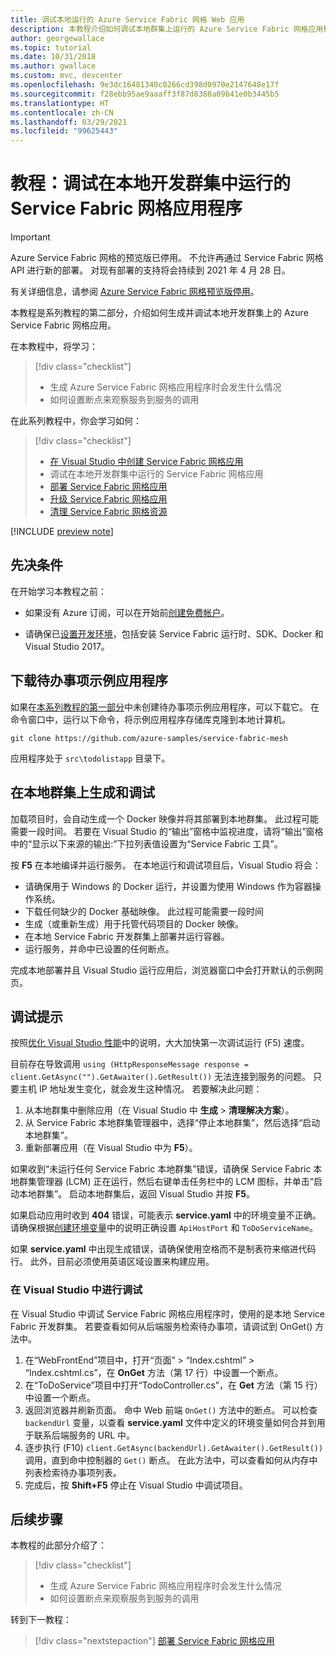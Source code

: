 ```yaml
---
title: 调试本地运行的 Azure Service Fabric 网格 Web 应用
description: 本教程介绍如何调试本地群集上运行的 Azure Service Fabric 网格应用程序。
author: georgewallace
ms.topic: tutorial
ms.date: 10/31/2018
ms.author: gwallace
ms.custom: mvc, devcenter
ms.openlocfilehash: 9e3dc16481340c0266cd398d0970e2147648e17f
ms.sourcegitcommit: f28ebb95ae9aaaff3f87d8388a09b41e0b3445b5
ms.translationtype: HT
ms.contentlocale: zh-CN
ms.lasthandoff: 03/29/2021
ms.locfileid: "99625443"
---
```

# <a name="tutorial-debug-a-service-fabric-mesh-application-running-in-your-local-development-cluster"></a>教程：调试在本地开发群集中运行的 Service Fabric 网格应用程序

> [!IMPORTANT]
> Azure Service Fabric 网格的预览版已停用。 不允许再通过 Service Fabric 网格 API 进行新的部署。 对现有部署的支持将会持续到 2021 年 4 月 28 日。
> 
> 有关详细信息，请参阅 [Azure Service Fabric 网格预览版停用](https://azure.microsoft.com/updates/azure-service-fabric-mesh-preview-retirement/)。

本教程是系列教程的第二部分，介绍如何生成并调试本地开发群集上的 Azure Service Fabric 网格应用。

在本教程中，将学习：

> [!div class="checklist"]
> * 生成 Azure Service Fabric 网格应用程序时会发生什么情况
> * 如何设置断点来观察服务到服务的调用

在此系列教程中，你会学习如何：
> [!div class="checklist"]
> * [在 Visual Studio 中创建 Service Fabric 网格应用](service-fabric-mesh-tutorial-create-dotnetcore.md)
> * 调试在本地开发群集中运行的 Service Fabric 网格应用
> * [部署 Service Fabric 网格应用](service-fabric-mesh-tutorial-deploy-service-fabric-mesh-app.md)
> * [升级 Service Fabric 网格应用](service-fabric-mesh-tutorial-upgrade.md)
> * [清理 Service Fabric 网格资源](service-fabric-mesh-tutorial-cleanup-resources.md)

[!INCLUDE [preview note](./includes/include-preview-note.md)]

## <a name="prerequisites"></a>先决条件

在开始学习本教程之前：

* 如果没有 Azure 订阅，可以在开始前[创建免费帐户](https://azure.microsoft.com/free/?WT.mc_id=A261C142F)。

* 请确保已[设置开发环境](service-fabric-mesh-howto-setup-developer-environment-sdk.md)，包括安装 Service Fabric 运行时、SDK、Docker 和 Visual Studio 2017。

## <a name="download-the-to-do-sample-application"></a>下载待办事项示例应用程序

如果在[本系列教程的第一部分](service-fabric-mesh-tutorial-create-dotnetcore.md)中未创建待办事项示例应用程序，可以下载它。 在命令窗口中，运行以下命令，将示例应用程序存储库克隆到本地计算机。

```
git clone https://github.com/azure-samples/service-fabric-mesh
```

应用程序处于 `src\todolistapp` 目录下。

## <a name="build-and-debug-on-your-local-cluster"></a>在本地群集上生成和调试

加载项目时，会自动生成一个 Docker 映像并将其部署到本地群集。 此过程可能需要一段时间。 若要在 Visual Studio 的“输出”窗格中监视进度，请将“输出”窗格中的“显示以下来源的输出:”下拉列表值设置为“Service Fabric 工具”。

按 **F5** 在本地编译并运行服务。 在本地运行和调试项目后，Visual Studio 将会：

* 请确保用于 Windows 的 Docker 运行，并设置为使用 Windows 作为容器操作系统。
* 下载任何缺少的 Docker 基础映像。 此过程可能需要一段时间
* 生成（或重新生成）用于托管代码项目的 Docker 映像。
* 在本地 Service Fabric 开发群集上部署并运行容器。
* 运行服务，并命中已设置的任何断点。

完成本地部署并且 Visual Studio 运行应用后，浏览器窗口中会打开默认的示例网页。

## <a name="debugging-tips"></a>调试提示

按照[优化 Visual Studio 性能](service-fabric-mesh-howto-optimize-vs.md)中的说明，大大加快第一次调试运行 (F5) 速度。

目前存在导致调用 `using (HttpResponseMessage response = client.GetAsync("").GetAwaiter().GetResult())` 无法连接到服务的问题。 只要主机 IP 地址发生变化，就会发生这种情况。 若要解决此问题：

1. 从本地群集中删除应用（在 Visual Studio 中 **生成** > **清理解决方案**）。
2. 从 Service Fabric 本地群集管理器中，选择“停止本地群集”，然后选择“启动本地群集”。
3. 重新部署应用（在 Visual Studio 中为 **F5**）。

如果收到“未运行任何 Service Fabric 本地群集”错误，请确保 Service Fabric 本地群集管理器 (LCM) 正在运行，然后右键单击任务栏中的 LCM 图标，并单击“启动本地群集”。 启动本地群集后，返回 Visual Studio 并按 **F5**。

如果启动应用时收到 **404** 错误，可能表示 **service.yaml** 中的环境变量不正确。 请确保根据[创建环境变量](./service-fabric-mesh-tutorial-create-dotnetcore.md#create-environment-variables)中的说明正确设置 `ApiHostPort` 和 `ToDoServiceName`。

如果 **service.yaml** 中出现生成错误，请确保使用空格而不是制表符来缩进代码行。 此外，目前必须使用英语区域设置来构建应用。

### <a name="debug-in-visual-studio"></a>在 Visual Studio 中进行调试

在 Visual Studio 中调试 Service Fabric 网格应用程序时，使用的是本地 Service Fabric 开发群集。 若要查看如何从后端服务检索待办事项，请调试到 OnGet() 方法中。
1. 在“WebFrontEnd”项目中，打开“页面” > “Index.cshtml” > “Index.cshtml.cs”，在 **OnGet** 方法（第 17 行）中设置一个断点。
2. 在“ToDoService”项目中打开“TodoController.cs”，在 **Get** 方法（第 15 行）中设置一个断点。
3. 返回浏览器并刷新页面。 命中 Web 前端 `OnGet()` 方法中的断点。 可以检查 `backendUrl` 变量，以查看 **service.yaml** 文件中定义的环境变量如何合并到用于联系后端服务的 URL 中。
4. 逐步执行 (F10) `client.GetAsync(backendUrl).GetAwaiter().GetResult())` 调用，直到命中控制器的 `Get()` 断点。 在此方法中，可以查看如何从内存中列表检索待办事项列表。
5. 完成后，按 **Shift+F5** 停止在 Visual Studio 中调试项目。

## <a name="next-steps"></a>后续步骤

本教程的此部分介绍了：

> [!div class="checklist"]
> * 生成 Azure Service Fabric 网格应用程序时会发生什么情况
> * 如何设置断点来观察服务到服务的调用

转到下一教程：
> [!div class="nextstepaction"]
> [部署 Service Fabric 网格应用](service-fabric-mesh-tutorial-deploy-service-fabric-mesh-app.md)

